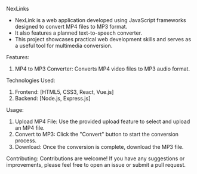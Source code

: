 NexLinks
- NexLink is a web application developed using JavaScript frameworks designed to convert MP4 files to MP3 format.
- It also features a planned text-to-speech converter.
- This project showcases practical web development skills and serves as a useful tool for multimedia conversion.

Features:
1. MP4 to MP3 Converter: Converts MP4 video files to MP3 audio format.

Technologies Used:
1. Frontend: [HTML5, CSS3, React, Vue.js]
2. Backend: [Node.js, Express.js]

Usage:
1. Upload MP4 File: Use the provided upload feature to select and upload an MP4 file.
2. Convert to MP3: Click the "Convert" button to start the conversion process.
3. Download: Once the conversion is complete, download the MP3 file.

Contributing:
Contributions are welcome! If you have any suggestions or improvements, please feel free to open an issue or submit a pull request.
